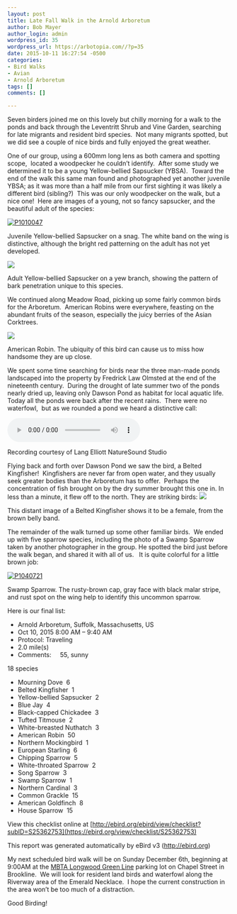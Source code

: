 ```yaml
---
layout: post
title: Late Fall Walk in the Arnold Arboretum
author: Bob Mayer
author_login: admin
wordpress_id: 35
wordpress_url: https://arbotopia.com//?p=35
date: 2015-10-11 16:27:54 -0500
categories:
- Bird Walks
- Avian
- Arnold Arboretum
tags: []
comments: []

---
```


Seven birders joined me on this lovely but chilly morning for a walk to the ponds and back through the Leventritt Shrub and Vine Garden, searching for late migrants and resident bird species.  Not many migrants spotted, but we did see a couple of nice birds and fully enjoyed the great weather.

One of our group, using a 600mm long lens as both camera and spotting scope,  located a woodpecker he couldn’t identify.  After some study we determined it to be a young Yellow-bellied Sapsucker (YBSA).  Toward the end of the walk this same man found and photographed yet another juvenile YBSA; as it was more than a half mile from our first sighting it was likely a different bird (sibling?)  This was our only woodpecker on the walk, but a nice one!  Here are images of a young, not so fancy sapsucker, and the beautiful adult of the species:

[![P1010047](/images/2015/10/P1010047.jpg)](/images/2015/10/P1010047.jpg)

Juvenile Yellow-bellied Sapsucker on a snag. The white band on the wing is distinctive, although the bright red patterning on the adult has not yet developed.

![](/images/P1000348-1.jpg)

Adult Yellow-bellied Sapsucker on a yew branch, showing the pattern of bark penetration unique to this species.

We continued along Meadow Road, picking up some fairly common birds for the Arboretum.  American Robins were everywhere, feasting on the abundant fruits of the season, especially the juicy berries of the Asian Corktrees.

![](/images/P1080077.jpg)

American Robin. The ubiquity of this bird can cause us to miss how handsome they are up close.

We spent some time searching for birds near the three man-made ponds landscaped into the property by Fredrick Law Olmsted at the end of the nineteenth century.  During the drought of late summer two of the ponds nearly dried up, leaving only Dawson Pond as habitat for local aquatic life. Today all the ponds were back after the recent rains.  There were no waterfowl,  but as we rounded a pond we heard a distinctive call:

<audio controls src="/media/2_28_Belted_Kingfisher.wav"></audio>

Recording courtesy of Lang Elliott NatureSound Studio

Flying back and forth over Dawson Pond we saw the bird, a Belted Kingfisher!  Kingfishers are never far from open water, and they usually seek greater bodies than the Arboretum has to offer.  Perhaps the concentration of fish brought on by the dry summer brought this one in. In less than a minute, it flew off to the north. They are striking birds: ![](/images/P1040808-1.jpg)

This distant image of a Belted Kingfisher shows it to be a female, from the brown belly band.

The remainder of the walk turned up some other familiar birds.  We ended up with five sparrow species, including the photo of a Swamp Sparrow taken by another photographer in the group. He spotted the bird just before the walk began, and shared it with all of us.   It is quite colorful for a little brown job:

[![P1040721](/images/2015/10/P1040721.jpg)](/images/2015/10/P1040721.jpg)

Swamp Sparrow. The rusty-brown cap, gray face with black malar stripe, and rust spot on the wing help to identify this uncommon sparrow.

Here is our final list:

* Arnold Arboretum, Suffolk, Massachusetts, US
* Oct 10, 2015 8:00 AM – 9:40 AM
* Protocol: Traveling
* 2.0 mile(s)
* Comments:     55, sunny

18 species

* Mourning Dove  6
* Belted Kingfisher  1
* Yellow-bellied Sapsucker  2
* Blue Jay  4
* Black-capped Chickadee  3
* Tufted Titmouse  2
* White-breasted Nuthatch  3
* American Robin  50
* Northern Mockingbird  1
* European Starling  6
* Chipping Sparrow  5
* White-throated Sparrow  2
* Song Sparrow  3
* Swamp Sparrow  1
* Northern Cardinal  3
* Common Grackle  15
* American Goldfinch  8
* House Sparrow  15

View this checklist online at [http://ebird.org/ebird/view/checklist?subID=S25362753](https://ebird.org/view/checklist/S25362753)

This report was generated automatically by eBird v3 (http://ebird.org)

My next scheduled bird walk will be on Sunday December 6th, beginning at 9:00AM at the [MBTA Longwood Green Line](https://www.google.com/maps/place/Longwood/@42.3414463,-71.1097493,17.93z/data=!4m7!1m4!3m3!1s0x89e379905a07dc3d:0xdf3aebc9a456d9eb!2sRiverway!3b1!3m1!1s0x89e37992be5ab19f:0xe4a4c144aa5ea6e7) parking lot on Chapel Street in Brookline.  We will look for resident land birds and waterfowl along the Riverway area of the Emerald Necklace.  I hope the current construction in the area won’t be too much of a distraction.

Good Birding!
